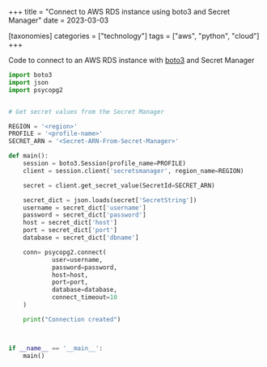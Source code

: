 +++
title = "Connect to AWS RDS instance using boto3 and Secret Manager"
date = 2023-03-03

[taxonomies]
categories = ["technology"]
tags = ["aws", "python", "cloud"]
+++

Code to connect to an AWS RDS instance with [boto3](https://boto3.amazonaws.com/v1/documentation/api/latest/index.html) and Secret Manager

```python
import boto3
import json
import psycopg2


# Get secret values from the Secret Manager

REGION = '<region>'
PROFILE = '<profile-name>'
SECRET_ARN = '<Secret-ARN-From-Secret-Manager>'

def main():
    session = boto3.Session(profile_name=PROFILE)
    client = session.client('secretsmanager', region_name=REGION)

    secret = client.get_secret_value(SecretId=SECRET_ARN)

    secret_dict = json.loads(secret['SecretString'])
    username = secret_dict['username']
    password = secret_dict['password']
    host = secret_dict['host']
    port = secret_dict['port']
    database = secret_dict['dbname']

    conn= psycopg2.connect(
            user=username,
            password=password,
            host=host,
            port=port,
            database=database,
            connect_timeout=10
    )

    print("Connection created")



if __name__ == '__main__':
    main()
```